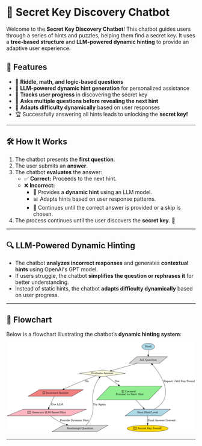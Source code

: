 # 🔐 Secret Key Discovery Chatbot  

Welcome to the **Secret Key Discovery Chatbot**! This chatbot guides users through a series of hints and puzzles, helping them find a secret key. It uses a **tree-based structure** and **LLM-powered dynamic hinting** to provide an adaptive user experience.

## 🚀 Features
- 🧩 **Riddle, math, and logic-based questions**  
- 🤖 **LLM-powered dynamic hint generation** for personalized assistance  
- 🔁 **Tracks user progress** in discovering the secret key  
- 🔄 **Asks multiple questions before revealing the next hint**  
- 🎯 **Adapts difficulty dynamically** based on user responses  
- 🏆 Successfully answering all hints leads to unlocking the **secret key!**  

---

## 🛠️ How It Works
1. The chatbot presents the **first question**.
2. The user submits an **answer**.
3. The chatbot **evaluates** the answer:
   - ✅ **Correct:** Proceeds to the next hint.
   - ❌ **Incorrect:**  
     - 📌 Provides a **dynamic hint** using an LLM model.  
     - 📊 Adapts hints based on user response patterns.  
     - 🔁 Continues until the correct answer is provided or a skip is chosen.  
4. The process continues until the user discovers the **secret key**. 🔑  

---

## 🔍 LLM-Powered Dynamic Hinting
- The chatbot **analyzes incorrect responses** and generates **contextual hints** using OpenAI's GPT model.  
- If users struggle, the chatbot **simplifies the question or rephrases it** for better understanding.  
- Instead of static hints, the chatbot **adapts difficulty dynamically** based on user progress.  

---

## 📜 Flowchart  
Below is a flowchart illustrating the chatbot’s **dynamic hinting system**:  

![Chatbot Flowchart](./chatbot_flowchart.png)

---



